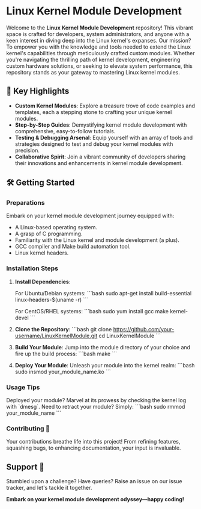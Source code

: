 # Linux Kernel Module Development

Welcome to the **Linux Kernel Module Development** repository! This vibrant space is crafted for developers, system administrators, and anyone with a keen interest in diving deep into the Linux kernel's expanses. Our mission? To empower you with the knowledge and tools needed to extend the Linux kernel's capabilities through meticulously crafted custom modules. Whether you're navigating the thrilling path of kernel development, engineering custom hardware solutions, or seeking to elevate system performance, this repository stands as your gateway to mastering Linux kernel modules.

## 🚀 Key Highlights

- **Custom Kernel Modules**: Explore a treasure trove of code examples and templates, each a stepping stone to crafting your unique kernel modules.
- **Step-by-Step Guides**: Demystifying kernel module development with comprehensive, easy-to-follow tutorials.
- **Testing & Debugging Arsenal**: Equip yourself with an array of tools and strategies designed to test and debug your kernel modules with precision.
- **Collaborative Spirit**: Join a vibrant community of developers sharing their innovations and enhancements in kernel module development.

## 🛠 Getting Started

### Preparations

Embark on your kernel module development journey equipped with:
- A Linux-based operating system.
- A grasp of C programming.
- Familiarity with the Linux kernel and module development (a plus).
- GCC compiler and Make build automation tool.
- Linux kernel headers.

### Installation Steps

1. **Install Dependencies**:

   For Ubuntu/Debian systems:
   \`\`\`bash
   sudo apt-get install build-essential linux-headers-$(uname -r)
   \`\`\`

   For CentOS/RHEL systems:
   \`\`\`bash
   sudo yum install gcc make kernel-devel
   \`\`\`

2. **Clone the Repository**:
   \`\`\`bash
   git clone https://github.com/your-username/LinuxKernelModule.git
   cd LinuxKernelModule
   \`\`\`

3. **Build Your Module**:
   Jump into the module directory of your choice and fire up the build process:
   \`\`\`bash
   make
   \`\`\`

4. **Deploy Your Module**:
   Unleash your module into the kernel realm:
   \`\`\`bash
   sudo insmod your_module_name.ko
   \`\`\`

### Usage Tips

Deployed your module? Marvel at its prowess by checking the kernel log with \`dmesg\`. Need to retract your module? Simply:
\`\`\`bash
sudo rmmod your_module_name
\`\`\`

### Contributing 🤝

Your contributions breathe life into this project! From refining features, squashing bugs, to enhancing documentation, your input is invaluable.

## Support 🤗

Stumbled upon a challenge? Have queries? Raise an issue on our issue tracker, and let's tackle it together.

**Embark on your kernel module development odyssey—happy coding!**
